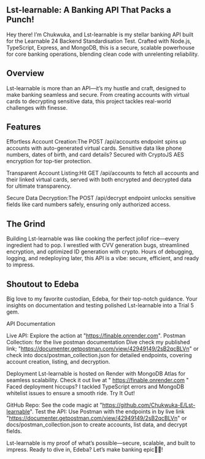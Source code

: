 ## Lst-learnable: A Banking API That Packs a Punch!
   
Hey there! I’m Chukwuka, and Lst-learnable is my stellar banking API built for the Learnable 24 Backend Standardisation Test. Crafted with Node.js, TypeScript, Express, and MongoDB, this is a secure, scalable powerhouse for core banking operations, blending clean code with unrelenting reliability.
## Overview
Lst-learnable is more than an API—it’s my hustle and craft, designed to make banking seamless and secure. From creating accounts with virtual cards to decrypting sensitive data, this project tackles real-world challenges with finesse.
## Features

Effortless Account Creation:The POST /api/accounts endpoint spins up accounts with auto-generated virtual cards. Sensitive data like phone numbers, dates of birth, and card details? Secured with CryptoJS AES encryption for top-tier protection.

Transparent Account Listing:Hit GET /api/accounts to fetch all accounts and their linked virtual cards, served with both encrypted and decrypted data for ultimate transparency.

Secure Data Decryption:The POST /api/decrypt endpoint unlocks sensitive fields like card numbers safely, ensuring only authorized access.

## The Grind
Building Lst-learnable was like cooking the perfect jollof rice—every ingredient had to pop. I wrestled with CVV generation bugs, streamlined encryption, and optimized ID generation with crypto. Hours of debugging, logging, and redeploying later, this API is a vibe: secure, efficient, and ready to impress.
## Shoutout to Edeba
Big love to my favorite custodian, Edeba, for their top-notch guidance. Your insights on documentation and testing polished Lst-learnable into a Trial 5 gem.

API Documentation

Live API: Explore the action at "https://finable.onrender.com".
Postman Collection: for the live postman documentation Dive check my published link; "https://documenter.getpostman.com/view/42949149/2sB2qcBLVn" or check into docs/postman_collection.json for detailed endpoints, covering account creation, listing, and decryption.

Deployment
Lst-learnable is hosted on Render with MongoDB Atlas for seamless scalability. Check it out live at " https://finable.onrender.com " Faced deployment hiccups? I tackled TypeScript errors and MongoDB whitelist issues to ensure a smooth ride.
Try It Out!

GitHub Repo: See the code magic at "https://github.com/Chukwuka-E/Lst-learnable".
Test the API: Use Postman with the endpoints in by live link "https://documenter.getpostman.com/view/42949149/2sB2qcBLVn" or  docs/postman_collection.json to create accounts, list data, and decrypt fields.

Lst-learnable is my proof of what’s possible—secure, scalable, and built to impress. Ready to dive in, Edeba? Let’s make banking epic🙂🙂!
